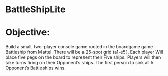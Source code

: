 # BattleShipLite

# Objective:

Build a small, two-player console game rooted
in the boardgame game Battleship from Mattel.
There will be a 25-spot grid (a1-e5). Each player
Will place five pegs on the board to represent their
Five ships. Players will then take turns firing on their
Opponent’s ships. The first person to sink all 5
 Opponent’s Battleships wins. 
